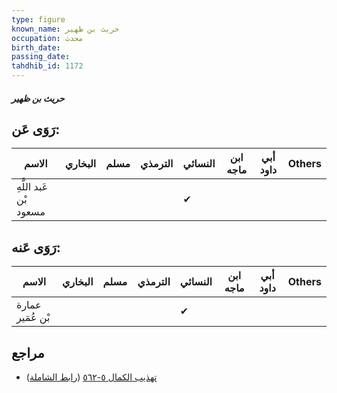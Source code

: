 ```yaml
---
type: figure
known_name: حريث بن ظهير
occupation: محدث
birth_date:
passing_date:
tahdhib_id: 1172
---
```

##### حريث بن ظهير

## رَوَى عَن:
| الاسم                  | البخاري | مسلم | الترمذي | النسائي | ابن ماجه | أبي داود | Others |
| ---------------------- | ------- | ---- | ------- | ------- | -------- | -------- | ------ |
| عَبد اللَّهِ بْن مسعود |         |      |         | ✔       |          |          |        |
## رَوَى عَنه:
| الاسم            | البخاري | مسلم | الترمذي | النسائي | ابن ماجه | أبي داود | Others |
| ---------------- | ------- | ---- | ------- | ------- | -------- | -------- | ------ |
| عمارة بْن عُمَير |         |      |         | ✔       |          |          |        |
## مراجع
- [تهذيب الكمال ٥-٥٦٢](obsidian://open?vault=Tahdhib-al-Kamal&file=Figures/١١٧٢-حريث%20بن%20ظهير) ([رابط الشاملة](https://shamela.ws/book/3722/2640))